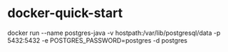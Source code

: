 # docker-quick-start

docker run --name postgres-java -v hostpath:/var/lib/postgresql/data -p 5432:5432 -e POSTGRES_PASSWORD=postgres -d postgres
